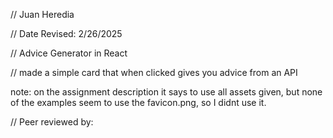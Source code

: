 // Juan Heredia 

 // Date Revised: 2/26/2025

 // Advice Generator in React

 // made a simple card that when clicked gives you advice from an API

 note: on the assignment description it says to use all assets given, but none of the examples seem to use the favicon.png, so I didnt use it.

// Peer reviewed by: